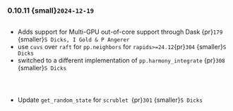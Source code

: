 ### 0.10.11 {small}`2024-12-19`

```{rubric} Features
```
* Adds support for Multi-GPU out-of-core support through Dask {pr}`179` {smaller}`S Dicks, I Gold & P Angerer`
* use `cuvs` over `raft` for `pp.neighbors` for `rapids>=24.12`{pr}`304` {smaller}`S Dicks`
* switched to a different implementation of `pp.harmony_integrate` {pr}`308` {smaller}`S Dicks`
```{rubric} Performance
```

```{rubric} Bug fixes
```

```{rubric} Misc
```
* Update `get_random_state` for `scrublet `{pr}`301` {smaller}`S Dicks`


